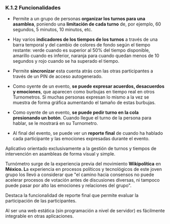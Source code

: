 ### K.1.2 Funcionalidades

* Permite a un grupo de personas **organizar los turnos para una asamblea**, poniendo una **limitación de cada turno** de, por ejemplo, 60 segundos, 5 minutos, 10 minutos, etc.

* Hay varios **indicadores de los tiempos de los turnos** a través de una barra temporal y del cambio de colores de fondo según el tiempo restante: verde cuando es superior al 50% del tiempo disponible, amarillo cuando es inferior, naranja para cuando quedan menos de 10 segundos y rojo cuando se ha superado el tiempo.

* Permite **sincronizar** esta cuenta atrás con las otras participantes a través de un PIN de acceso autogenerado.

* Como oyente de un evento, **se puede expresar acuerdos, desacuerdos y emociones**, que aparecen como burbujas en tiempo real en otros Turnometros. Si muchas personas expresan lo mismo a la vez se muestra de forma gráfica aumentando el tamaño de estas burbujas.

* Como oyente de un evento, **se puede pedir turno en la cola presionando un botón**. Cuando llegue el turno de la persona para hablar, se le mostrará en su Turnometro.

* Al final del evento, se puede ver un **reporte final** de cuando ha hablado cada participante y las emociones expresadas durante el evento.

Aplicativo orientado exclusivamente a la gestión de turnos y tiempos de intervención en asambleas de forma visual y simple.

Turnómetro surge de la experiencia previa del movimiento **Wikipolítica** en **México. L**a  experiencia en  procesos  políticos  y  tecnológicos  de  este  joven grupo los llevó a considerar que "el camino hacia consensos no puede acelerar procesos de votación antes de discusiones diversas, ni tampoco puede pasar por alto las emociones y relaciones del grupo".

Destaca la funcionalidad de reporte final que permite evaluar la participación de las participantes.

Al ser una web estática \(sin programación a nivel de servidor\) es fácilmente integrable en otras aplicaciones.



